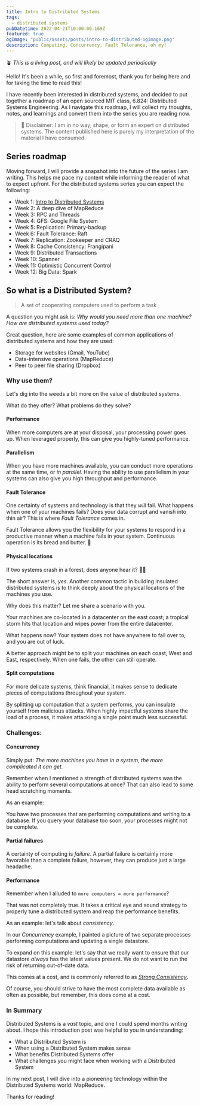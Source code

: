 ```yaml
---
title: Intro to Distributed Systems
tags:
  - distributed systems
pubDatetime: 2022-04-21T10:00:00.169Z
featured: true
ogImage: "public/assets/posts/intro-to-distributed-ogimage.png"
description: Computing, Concurrency, Fault Tolerance, oh my!
---
```


🪴 _This is a living post, and will likely be updated periodically_

Hello! It's been a while, so first and foremost, thank you for being here and for taking the time to read this!

I have recently been interested in distributed systems, and decided to put together a roadmap of an open sourced MIT class, 6.824: Distributed Systems Engineering. As I navigate this roadmap, I will collect my thoughts, notes, and learnings and convert them into the series you are reading now.

> 🚨 Disclaimer: I am in no way, shape, or form an expert on distributed systems. The content published here is purely my interpretation of the material I have consumed.

## Series roadmap

Moving forward, I will provide a snapshot into the future of the series I am writing. This helps me pace my content while informing the reader of what to expect upfront. For the distributed systems series you can expect the following:

- Week 1: [Intro to Distributed Systems](https://martincartledge.io/posts/intro-to-distributed-systems)
- Week 2: A deep dive of MapReduce
- Week 3: RPC and Threads
- Week 4: GFS: Google File System
- Week 5: Replication: Primary-backup
- Week 6: Fault Tolerance: Raft
- Week 7: Replication: Zookeeper and CRAQ
- Week 8: Cache Consistency: Frangipani
- Week 9: Distributed Transactions
- Week 10: Spanner
- Week 11: Optimistic Concurrent Control
- Week 12: Big Data: Spark

## So what is a Distributed System?

> A set of cooperating computers used to perform a task

A question you might ask is: _Why would you need more than one machine? How are distributed systems used today?_

Great question, here are some examples of common applications of distributed systems and how they are used:

- Storage for websites (Gmail, YouTube)
- Data-intensive operations (MapReduce)
- Peer to peer file sharing (Dropbox)

### Why use them?

Let's dig into the weeds a bit more on the value of distributed systems.

What do they offer? What problems do they solve?

#### Performance

When more computers are at your disposal, your processing power goes up. When leveraged properly, this can give you highly-tuned performance.

#### Parallelism

When you have more machines available, you can conduct more operations at the same time, or _in parallel_. Having the ability to use parallelism in your systems can also give you high throughput and performance.

#### Fault Tolerance

One certainty of systems and technology is that they _will_ fail. What happens when one of your machines fails? Does your data corrupt and vanish into thin air? This is where _Fault Tolerance_ comes in.

Fault Tolerance allows you the flexibility for your systems to respond in a productive manner when a machine fails in your system. Continuous operation is its bread and butter. 🍞

#### Physical locations

If two systems crash in a forest, does anyone hear it? 🌲🌲

The short answer is, _yes_. Another common tactic in building insulated distributed systems is to think deeply about the physical locations of the machines you use.

Why does this matter? Let me share a scenario with you.

Your machines are co-located in a datacenter on the east coast; a tropical storm hits that location and wipes power from the entire datacenter.

What happens now? Your system does not have anywhere to fail over to, and you are out of luck.

A better approach might be to split your machines on each coast, West and East, respectively. When one fails, the other can still operate.

#### Split computations

For more delicate systems, think financial, it makes sense to dedicate pieces of computations throughout your system.

By splitting up computation that a system performs, you can insulate yourself from malicious attacks. When highly impactful systems share the load of a process, it makes attacking a single point much less successful.

### Challenges:

#### Concurrency

Simply put: _The more machines you have in a system, the more complicated it can get._

Remember when I mentioned a strength of distributed systems was the ability to perform several computations at once? That can also lead to some head scratching moments.

As an example:

You have two processes that are performing computations and writing to a database. If you query your database too soon, your processes might not be complete.

#### Partial failures

A certainty of computing is _failure_. A partial failure is certainly more favorable than a complete failure, however, they can produce just a large headache.

#### Performance

Remember when I alluded to `more computers = more performance`?

That was not completely true. It takes a critical eye and sound strategy to properly tune a distributed system and reap the performance benefits.

As an example: let's talk about _consistency_.

In our _Concurrency_ example, I painted a picture of two separate processes performing computations and updating a single datastore.

To expand on this example: let's say that we really want to ensure that our datastore _always_ has the latest values present. We do not want to run the risk of returning out-of-date data.

This comes at a cost, and is commonly referred to as [_Strong Consistency_](https://en.wikipedia.org/wiki/Strong_consistency).

Of course, you should strive to have the most complete data available as often as possible, but remember, this does come at a cost.

### In Summary

Distributed Systems is a _vast_ topic, and one I could spend months writing about. I hope this introduction post was helpful to you in understanding:

- What a Distributed System is
- When using a Distributed System makes sense
- What benefits Distributed Systems offer
- What challenges you might face when working with a Distributed System

In my next post, I will dive into a pioneering technology within the Distributed Systems world: MapReduce.

Thanks for reading!
